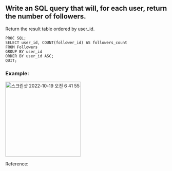 ## Write an SQL query that will, for each user, return the number of followers.

Return the result table ordered by user_id.

```SAS
PROC SQL;
SELECT user_id, COUNT(follower_id) AS followers_count
FROM Followers
GROUP BY user_id
ORDER BY user_id ASC;
QUIT;
```

### Example:
<img width="234" alt="스크린샷 2022-10-19 오전 6 41 55" src="https://user-images.githubusercontent.com/107760647/196550256-845bc6ac-827b-4935-a8ec-1a9f097e45ec.png">

Reference:
